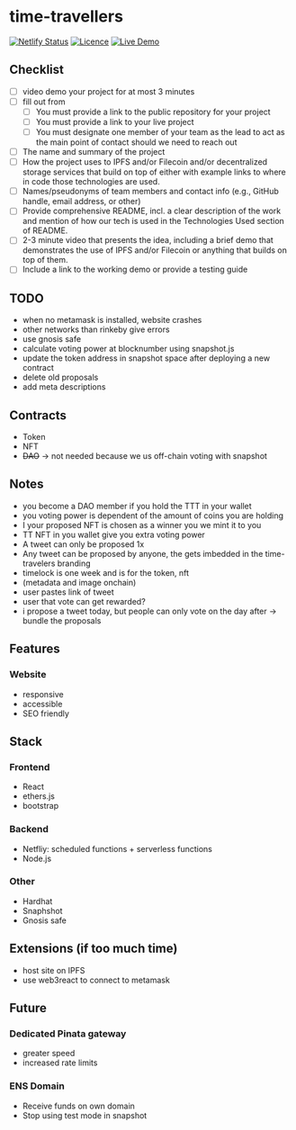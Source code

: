 # time-travellers

[![Netlify Status](https://api.netlify.com/api/v1/badges/2a316b63-b3d2-4c70-a903-927b1023f116/deploy-status)](https://app.netlify.com/sites/time-travellers/deploys)
[![Licence](https://img.shields.io/github/license/noahliechti/time-travellers?style=social)](https://github.com/NoahLiechti/time-travellers/blob/main/LICENSE.md)
[![Live Demo](https://img.shields.io/badge/Live Preview-Click Me-green.svg?style=social)](https://time-travellers.netlify.app)

## Checklist

- [ ] video demo your project for at most 3 minutes
- [ ] fill out from
  - [ ] You must provide a link to the public repository for your project
  - [ ] You must provide a link to your live project
  - [ ] You must designate one member of your team as the lead to act as the main point of contact should we need to reach out

- [ ] The name and summary of the project
- [ ] How the project uses to IPFS and/or Filecoin and/or decentralized storage services that build on top of either with example links to where in code those technologies are used.
- [ ] Names/pseudonyms of team members and contact info (e.g., GitHub handle, email address, or other)
- [ ] Provide comprehensive README, incl. a clear description of the work and mention of how our tech is used in the Technologies Used section of README.
- [ ] 2-3 minute video that presents the idea, including a brief demo that demonstrates the use of IPFS and/or Filecoin or anything that builds on top of them.
- [ ] Include a link to the working demo or provide a testing guide

## TODO

- when no metamask is installed, website crashes
- other networks than rinkeby give errors
- use gnosis safe
- calculate voting power at blocknumber using snapshot.js
- update the token address in snapshot space after deploying a new contract
- delete old proposals
- add meta descriptions

## Contracts

- Token
- NFT
- ~~DAO~~ -> not needed because we us off-chain voting with snapshot

## Notes

- you become a DAO member if you hold the TTT in your wallet
- you voting power is dependent of the amount of coins you are holding
- I your proposed NFT is chosen as a winner you we mint it to you
- TT NFT in you wallet give you extra voting power
- A tweet can only be proposed 1x
- Any tweet can be proposed by anyone, the gets imbedded in the time-travelers branding
- timelock is one week and is for the token, nft
- (metadata and image onchain)
- user pastes link of tweet
- user that vote can get rewarded?
- i propose a tweet today, but people can only vote on the day after -> bundle the proposals

## Features

### Website

- responsive
- accessible
- SEO friendly

## Stack

### Frontend

- React
- ethers.js
- bootstrap

### Backend

- Netfliy: scheduled functions + serverless functions
- Node.js

### Other

- Hardhat
- Snaphshot
- Gnosis safe

## Extensions (if too much time)

- host site on IPFS
- use web3react to connect to metamask

## Future

### Dedicated Pinata gateway

- greater speed
- increased rate limits

### ENS Domain

- Receive funds on own domain
- Stop using test mode in snapshot
